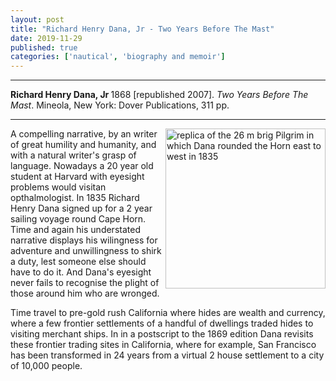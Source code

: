 ```yaml
---
layout: post
title: "Richard Henry Dana, Jr - Two Years Before The Mast"
date: 2019-11-29
published: true
categories: ['nautical', 'biography and memoir']
---
```



***
<b>Richard Henry Dana, Jr </b> 1868 [republished 2007]. _Two Years Before The Mast_. Mineola, New York: Dover Publications, 311 pp.

***


<img width="256" align="right" src="https://upload.wikimedia.org/wikipedia/commons/thumb/5/50/Brig_Pilgrim_Dana_Point_Harbor_20081028.jpg/600px-Brig_Pilgrim_Dana_Point_Harbor_20081028.jpg"  alt="replica of the 26 m brig Pilgrim in which Dana rounded the Horn east to west in 1835"> 

A compelling narrative, by an writer of great humility and humanity, and with a natural writer's grasp of language.  Nowadays a 20 year old student at Harvard with eyesight problems would visitan opthalmologist.  In 1835 Richard Henry Dana signed up for a 2 year sailing voyage round Cape Horn.  Time and again his understated narrative displays his wilingness for adventure and unwillingness to shirk a duty, lest someone else should have to do it.  And Dana's eyesight never fails to recognise the plight of those around him who are wronged.

Time travel to pre-gold rush California where hides are wealth and currency, where a few frontier settlements of a handful of dwellings traded hides to visiting merchant ships. In in a postscript to the 1869 edition Dana revisits these frontier trading sites in California, where for example, San Francisco has been transformed in 24 years from a virtual 2 house settlement to a city of 10,000 people.  


